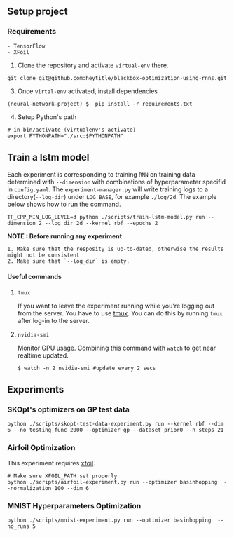 ## Setup project

### Requirements
    - TensorFlow
    - XFoil

1. Clone the repository and activate `virtual-env` there.

```
git clone git@github.com:heytitle/blackbox-optimization-using-rnns.git

```

3. Once `virtal-env` activated, install dependencies

```
(neural-network-project) $  pip install -r requirements.txt

```
4. Setup Python's path
```
# in bin/activate (virtualenv's activate)
export PYTHONPATH="./src:$PYTHONPATH"
```

## Train a lstm model

Each experiment is corresponding to training `RNN` on training data determined with `--dimension` with combinations of hyperparameter specifid in `config.yaml`. The `experiment-manager.py` will write training logs to a directory(`--log-dir`) under `LOG_BASE`, for example `./log/2d`. The example below shows how to run the command.

```
TF_CPP_MIN_LOG_LEVEL=3 python ./scripts/train-lstm-model.py run --dimension 2 --log_dir 2d --kernel rbf --epochs 2
```

**NOTE : Before running any experiment** 

	1. Make sure that the resposity is up-to-dated, otherwise the results might not be consistent
	2. Make sure that `--log_dir` is empty.

#### Useful commands
1. `tmux`
	
	If you want to leave the experiment running while you're logging out from the server. You have to use [tmux](https://tmux.github.io/). You can do this by running `tmux` after log-in to the server.
2. `nvidia-smi`
	
	Monitor GPU usage. Combining this command with `watch` to get near realtime updated.
	
	```
	$ watch -n 2 nvidia-smi #update every 2 secs
	```

## Experiments
### SKOpt's optimizers on GP test data
```
python ./scripts/skopt-test-data-experiment.py run --kernel rbf --dim 6 --no_testing_func 2000 --optimizer gp --dataset prior0 --n_steps 21
```

### Airfoil Optimization
This experiment requires [xfoil](http://web.mit.edu/drela/Public/web/xfoil/).
```
# Make sure XFOIL_PATH set properly
python ./scripts/airfoil-experiment.py run --optimizer basinhopping  --normalization 100 --dim 6
```

### MNIST Hyperparameters Optimization
```
python ./scripts/mnist-experiment.py run --optimizer basinhopping  --no_runs 5
```
